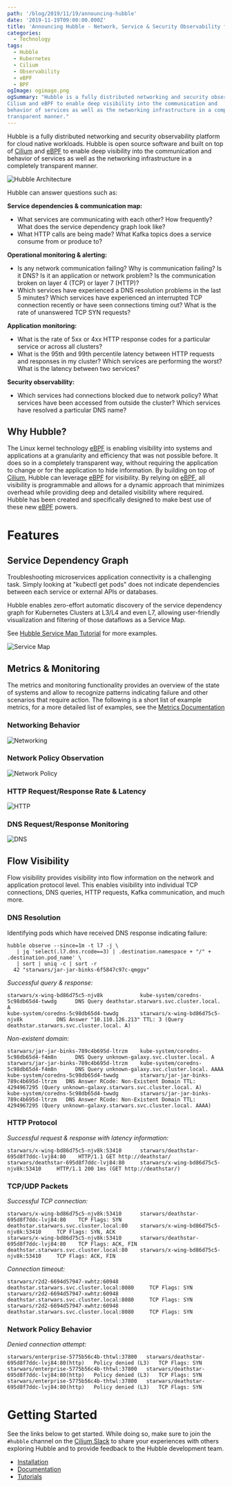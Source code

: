 ```yaml
---
path: '/blog/2019/11/19/announcing-hubble'
date: '2019-11-19T09:00:00.000Z'
title: 'Announcing Hubble - Network, Service & Security Observability for Kubernetes'
categories:
  - Technology
tags:
  - Hubble
  - Kubernetes
  - Cilium
  - Observability
  - eBPF
  - BPF
ogImage: ogimage.png
ogSummary: "Hubble is a fully distributed networking and security observability platform for cloud native workloads. Hubble is open source software and built on top of
Cilium and eBPF to enable deep visibility into the communication and
behavior of services as well as the networking infrastructure in a completely
transparent manner."
---
```


Hubble is a fully distributed networking and security observability platform
for cloud native workloads. Hubble is open source software and built on top of
[Cilium] and [eBPF] to enable deep visibility into the communication and
behavior of services as well as the networking infrastructure in a completely
transparent manner.

![Hubble Architecture](ogimage.png)

Hubble can answer questions such as:

**Service dependencies & communication map:**

- What services are communicating with each other? How frequently? What does
  the service dependency graph look like?
- What HTTP calls are being made? What Kafka topics does a service consume
  from or produce to?

**Operational monitoring & alerting:**

- Is any network communication failing? Why is communication failing? Is it
  DNS? Is it an application or network problem? Is the communication broken on
  layer 4 (TCP) or layer 7 (HTTP)?
- Which services have experienced a DNS resolution problems in the last 5
  minutes? Which services have experienced an interrupted TCP connection
  recently or have seen connections timing out? What is the rate of unanswered
  TCP SYN requests?

**Application monitoring:**

- What is the rate of 5xx or 4xx HTTP response codes for a particular service
  or across all clusters?
- What is the 95th and 99th percentile latency between HTTP requests and
  responses in my cluster? Which services are performing the worst? What is
  the latency between two services?

**Security observability:**

- Which services had connections blocked due to network policy? What services
  have been accessed from outside the cluster? Which services have resolved a
  particular DNS name?

## Why Hubble?

The Linux kernel technology [eBPF] is enabling visibility into systems and
applications at a granularity and efficiency that was not possible before. It
does so in a completely transparent way, without requiring the application to
change or for the application to hide information. By building on top of
[Cilium], Hubble can leverage [eBPF] for visibility. By relying on [eBPF], all
visibility is programmable and allows for a dynamic approach that minimizes
overhead while providing deep and detailed visibility where required. Hubble
has been created and specifically designed to make best use of these new [eBPF]
powers.

# Features

## Service Dependency Graph

Troubleshooting microservices application connectivity is a challenging task.
Simply looking at "kubectl get pods" does not indicate dependencies between
each service or external APIs or databases.

Hubble enables zero-effort automatic discovery of the service dependency graph
for Kubernetes Clusters at L3/L4 and even L7, allowing user-friendly
visualization and filtering of those dataflows as a Service Map.

See [Hubble Service Map Tutorial](https://github.com/cilium/hubble/tree/v0.5/tutorials/deploy-hubble-servicemap)
for more examples.

![Service Map](servicemap.png)

## Metrics & Monitoring

The metrics and monitoring functionality provides an overview of the state of
systems and allow to recognize patterns indicating failure and other scenarios
that require action. The following is a short list of example metrics, for a
more detailed list of examples, see the [Metrics
Documentation](https://github.com/cilium/hubble/blob/v0.5/Documentation/metrics.md)

### Networking Behavior

![Networking](network_and_tcp.png)

### Network Policy Observation

![Network Policy](network_policy_pod.png)

### HTTP Request/Response Rate & Latency

![HTTP](http.png)

### DNS Request/Response Monitoring

![DNS](dns.png)

## Flow Visibility

Flow visibility provides visibility into flow information on the network and
application protocol level. This enables visibility into individual TCP
connections, DNS queries, HTTP requests, Kafka communication, and much more.

### DNS Resolution

Identifying pods which have received DNS response indicating failure:

    hubble observe --since=1m -t l7 -j \
       | jq 'select(.l7.dns.rcode==3) | .destination.namespace + "/" + .destination.pod_name' \
       | sort | uniq -c | sort -r
      42 "starwars/jar-jar-binks-6f5847c97c-qmggv"

_Successful query & response:_

    starwars/x-wing-bd86d75c5-njv8k            kube-system/coredns-5c98db65d4-twwdg      DNS Query deathstar.starwars.svc.cluster.local. A
    kube-system/coredns-5c98db65d4-twwdg       starwars/x-wing-bd86d75c5-njv8k           DNS Answer "10.110.126.213" TTL: 3 (Query deathstar.starwars.svc.cluster.local. A)

_Non-existent domain:_

    starwars/jar-jar-binks-789c4b695d-ltrzm    kube-system/coredns-5c98db65d4-f4m8n      DNS Query unknown-galaxy.svc.cluster.local. A
    starwars/jar-jar-binks-789c4b695d-ltrzm    kube-system/coredns-5c98db65d4-f4m8n      DNS Query unknown-galaxy.svc.cluster.local. AAAA
    kube-system/coredns-5c98db65d4-twwdg       starwars/jar-jar-binks-789c4b695d-ltrzm   DNS Answer RCode: Non-Existent Domain TTL: 4294967295 (Query unknown-galaxy.starwars.svc.cluster.local. A)
    kube-system/coredns-5c98db65d4-twwdg       starwars/jar-jar-binks-789c4b695d-ltrzm   DNS Answer RCode: Non-Existent Domain TTL: 4294967295 (Query unknown-galaxy.starwars.svc.cluster.local. AAAA)

### HTTP Protocol

_Successful request & response with latency information:_

    starwars/x-wing-bd86d75c5-njv8k:53410      starwars/deathstar-695d8f7ddc-lvj84:80    HTTP/1.1 GET http://deathstar/
    starwars/deathstar-695d8f7ddc-lvj84:80     starwars/x-wing-bd86d75c5-njv8k:53410     HTTP/1.1 200 1ms (GET http://deathstar/)

### TCP/UDP Packets

_Successful TCP connection:_

    starwars/x-wing-bd86d75c5-njv8k:53410      starwars/deathstar-695d8f7ddc-lvj84:80    TCP Flags: SYN
    deathstar.starwars.svc.cluster.local:80    starwars/x-wing-bd86d75c5-njv8k:53410     TCP Flags: SYN, ACK
    starwars/x-wing-bd86d75c5-njv8k:53410      starwars/deathstar-695d8f7ddc-lvj84:80    TCP Flags: ACK, FIN
    deathstar.starwars.svc.cluster.local:80    starwars/x-wing-bd86d75c5-njv8k:53410     TCP Flags: ACK, FIN

_Connection timeout:_

    starwars/r2d2-6694d57947-xwhtz:60948   deathstar.starwars.svc.cluster.local:8080     TCP Flags: SYN
    starwars/r2d2-6694d57947-xwhtz:60948   deathstar.starwars.svc.cluster.local:8080     TCP Flags: SYN
    starwars/r2d2-6694d57947-xwhtz:60948   deathstar.starwars.svc.cluster.local:8080     TCP Flags: SYN

### Network Policy Behavior

_Denied connection attempt:_

    starwars/enterprise-5775b56c4b-thtwl:37800   starwars/deathstar-695d8f7ddc-lvj84:80(http)   Policy denied (L3)   TCP Flags: SYN
    starwars/enterprise-5775b56c4b-thtwl:37800   starwars/deathstar-695d8f7ddc-lvj84:80(http)   Policy denied (L3)   TCP Flags: SYN
    starwars/enterprise-5775b56c4b-thtwl:37800   starwars/deathstar-695d8f7ddc-lvj84:80(http)   Policy denied (L3)   TCP Flags: SYN

# Getting Started

See the links below to get started. While doing so, make sure to join the
`#hubble` channel on the [Cilium Slack] to share your experiences with others
exploring Hubble and to provide feedback to the Hubble development team.

- [Installation](https://github.com/cilium/hubble/blob/v0.5/Documentation/installation.md)
- [Documentation](https://github.com/cilium/hubble/tree/v0.5/Documentation)
- [Tutorials](https://github.com/cilium/hubble/tree/v0.5/tutorials)

[cilium]: http://github.com/cilium/cilium
[ebpf]: http://docs.cilium.io/en/stable/bpf/
[cilium slack]: https://slack.cilium.io/
